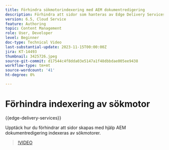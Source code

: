 ```yaml
---
title: Förhindra sökmotorindexering med AEM dokumentredigering
description: Förhindra att sidor som hanteras av Edge Delivery Services indexeras av sökmotorer.
version: 6.5, Cloud Service
feature: Authoring
topic: Content Management
role: User, Developer
level: Beginner
doc-type: Technical Video
last-substantial-update: 2023-11-15T00:00:00Z
jira: KT-14493
thumbnail: 3425726.jpeg
source-git-commit: d17544c4f8dda03e5147a1f48dbbdae005ee9438
workflow-type: tm+mt
source-wordcount: '41'
ht-degree: 0%

---
```



# Förhindra indexering av sökmotor

{{edge-delivery-services}}

Upptäck hur du förhindrar att sidor skapas med hjälp AEM dokumentredigering indexeras av sökmotorer.

>[!VIDEO](https://video.tv.adobe.com/v/3425726/?learn=on)
